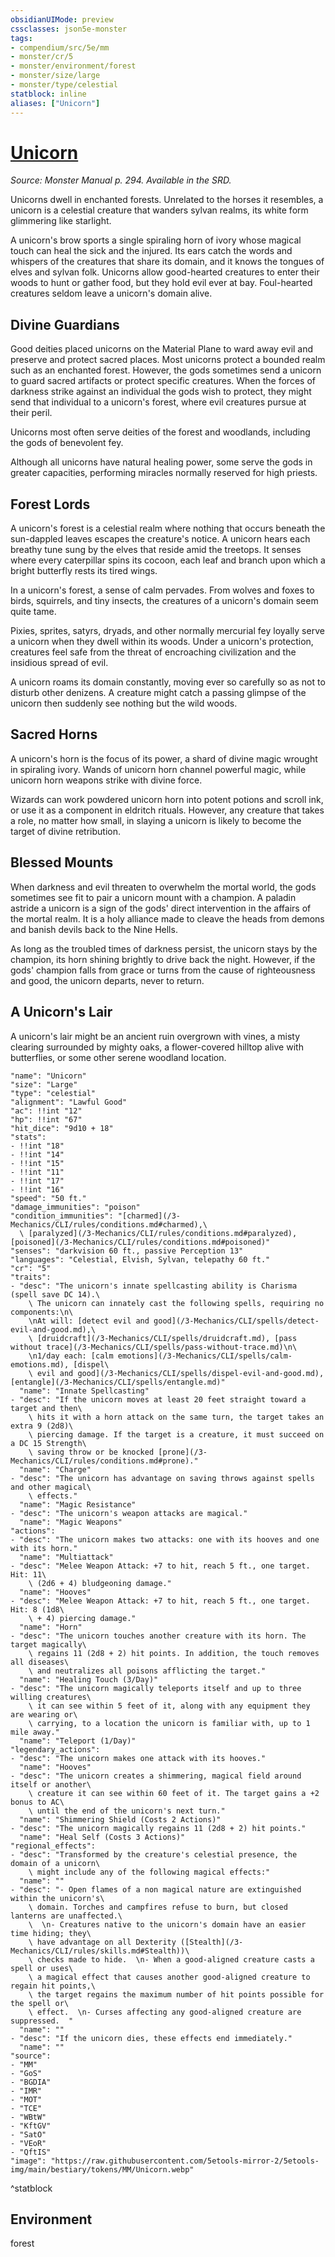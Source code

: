 ```yaml
---
obsidianUIMode: preview
cssclasses: json5e-monster
tags:
- compendium/src/5e/mm
- monster/cr/5
- monster/environment/forest
- monster/size/large
- monster/type/celestial
statblock: inline
aliases: ["Unicorn"]
---
```

# [Unicorn](3-Mechanics\CLI\bestiary\celestial/unicorn.md)
*Source: Monster Manual p. 294. Available in the SRD.*  

Unicorns dwell in enchanted forests. Unrelated to the horses it resembles, a unicorn is a celestial creature that wanders sylvan realms, its white form glimmering like starlight.

A unicorn's brow sports a single spiraling horn of ivory whose magical touch can heal the sick and the injured. Its ears catch the words and whispers of the creatures that share its domain, and it knows the tongues of elves and sylvan folk. Unicorns allow good-hearted creatures to enter their woods to hunt or gather food, but they hold evil ever at bay. Foul-hearted creatures seldom leave a unicorn's domain alive.

## Divine Guardians

Good deities placed unicorns on the Material Plane to ward away evil and preserve and protect sacred places. Most unicorns protect a bounded realm such as an enchanted forest. However, the gods sometimes send a unicorn to guard sacred artifacts or protect specific creatures. When the forces of darkness strike against an individual the gods wish to protect, they might send that individual to a unicorn's forest, where evil creatures pursue at their peril.

Unicorns most often serve deities of the forest and woodlands, including the gods of benevolent fey.

Although all unicorns have natural healing power, some serve the gods in greater capacities, performing miracles normally reserved for high priests.

## Forest Lords

A unicorn's forest is a celestial realm where nothing that occurs beneath the sun-dappled leaves escapes the creature's notice. A unicorn hears each breathy tune sung by the elves that reside amid the treetops. It senses where every caterpillar spins its cocoon, each leaf and branch upon which a bright butterfly rests its tired wings.

In a unicorn's forest, a sense of calm pervades. From wolves and foxes to birds, squirrels, and tiny insects, the creatures of a unicorn's domain seem quite tame.

Pixies, sprites, satyrs, dryads, and other normally mercurial fey loyally serve a unicorn when they dwell within its woods. Under a unicorn's protection, creatures feel safe from the threat of encroaching civilization and the insidious spread of evil.

A unicorn roams its domain constantly, moving ever so carefully so as not to disturb other denizens. A creature might catch a passing glimpse of the unicorn then suddenly see nothing but the wild woods.

## Sacred Horns

A unicorn's horn is the focus of its power, a shard of divine magic wrought in spiraling ivory. Wands of unicorn horn channel powerful magic, while unicorn horn weapons strike with divine force.

Wizards can work powdered unicorn horn into potent potions and scroll ink, or use it as a component in eldritch rituals. However, any creature that takes a role, no matter how small, in slaying a unicorn is likely to become the target of divine retribution.

## Blessed Mounts

When darkness and evil threaten to overwhelm the mortal world, the gods sometimes see fit to pair a unicorn mount with a champion. A paladin astride a unicorn is a sign of the gods' direct intervention in the affairs of the mortal realm. It is a holy alliance made to cleave the heads from demons and banish devils back to the Nine Hells.

As long as the troubled times of darkness persist, the unicorn stays by the champion, its horn shining brightly to drive back the night. However, if the gods' champion falls from grace or turns from the cause of righteousness and good, the unicorn departs, never to return.

## A Unicorn's Lair

A unicorn's lair might be an ancient ruin overgrown with vines, a misty clearing surrounded by mighty oaks, a flower-covered hilltop alive with butterflies, or some other serene woodland location.

```statblock
"name": "Unicorn"
"size": "Large"
"type": "celestial"
"alignment": "Lawful Good"
"ac": !!int "12"
"hp": !!int "67"
"hit_dice": "9d10 + 18"
"stats":
- !!int "18"
- !!int "14"
- !!int "15"
- !!int "11"
- !!int "17"
- !!int "16"
"speed": "50 ft."
"damage_immunities": "poison"
"condition_immunities": "[charmed](/3-Mechanics/CLI/rules/conditions.md#charmed),\
  \ [paralyzed](/3-Mechanics/CLI/rules/conditions.md#paralyzed), [poisoned](/3-Mechanics/CLI/rules/conditions.md#poisoned)"
"senses": "darkvision 60 ft., passive Perception 13"
"languages": "Celestial, Elvish, Sylvan, telepathy 60 ft."
"cr": "5"
"traits":
- "desc": "The unicorn's innate spellcasting ability is Charisma (spell save DC 14).\
    \ The unicorn can innately cast the following spells, requiring no components:\n\
    \nAt will: [detect evil and good](/3-Mechanics/CLI/spells/detect-evil-and-good.md),\
    \ [druidcraft](/3-Mechanics/CLI/spells/druidcraft.md), [pass without trace](/3-Mechanics/CLI/spells/pass-without-trace.md)\n\
    \n1/day each: [calm emotions](/3-Mechanics/CLI/spells/calm-emotions.md), [dispel\
    \ evil and good](/3-Mechanics/CLI/spells/dispel-evil-and-good.md), [entangle](/3-Mechanics/CLI/spells/entangle.md)"
  "name": "Innate Spellcasting"
- "desc": "If the unicorn moves at least 20 feet straight toward a target and then\
    \ hits it with a horn attack on the same turn, the target takes an extra 9 (2d8)\
    \ piercing damage. If the target is a creature, it must succeed on a DC 15 Strength\
    \ saving throw or be knocked [prone](/3-Mechanics/CLI/rules/conditions.md#prone)."
  "name": "Charge"
- "desc": "The unicorn has advantage on saving throws against spells and other magical\
    \ effects."
  "name": "Magic Resistance"
- "desc": "The unicorn's weapon attacks are magical."
  "name": "Magic Weapons"
"actions":
- "desc": "The unicorn makes two attacks: one with its hooves and one with its horn."
  "name": "Multiattack"
- "desc": "Melee Weapon Attack: +7 to hit, reach 5 ft., one target. Hit: 11\
    \ (2d6 + 4) bludgeoning damage."
  "name": "Hooves"
- "desc": "Melee Weapon Attack: +7 to hit, reach 5 ft., one target. Hit: 8 (1d8\
    \ + 4) piercing damage."
  "name": "Horn"
- "desc": "The unicorn touches another creature with its horn. The target magically\
    \ regains 11 (2d8 + 2) hit points. In addition, the touch removes all diseases\
    \ and neutralizes all poisons afflicting the target."
  "name": "Healing Touch (3/Day)"
- "desc": "The unicorn magically teleports itself and up to three willing creatures\
    \ it can see within 5 feet of it, along with any equipment they are wearing or\
    \ carrying, to a location the unicorn is familiar with, up to 1 mile away."
  "name": "Teleport (1/Day)"
"legendary_actions":
- "desc": "The unicorn makes one attack with its hooves."
  "name": "Hooves"
- "desc": "The unicorn creates a shimmering, magical field around itself or another\
    \ creature it can see within 60 feet of it. The target gains a +2 bonus to AC\
    \ until the end of the unicorn's next turn."
  "name": "Shimmering Shield (Costs 2 Actions)"
- "desc": "The unicorn magically regains 11 (2d8 + 2) hit points."
  "name": "Heal Self (Costs 3 Actions)"
"regional_effects":
- "desc": "Transformed by the creature's celestial presence, the domain of a unicorn\
    \ might include any of the following magical effects:"
  "name": ""
- "desc": "- Open flames of a non magical nature are extinguished within the unicorn's\
    \ domain. Torches and campfires refuse to burn, but closed lanterns are unaffected.\
    \  \n- Creatures native to the unicorn's domain have an easier time hiding; they\
    \ have advantage on all Dexterity ([Stealth](/3-Mechanics/CLI/rules/skills.md#Stealth))\
    \ checks made to hide.  \n- When a good-aligned creature casts a spell or uses\
    \ a magical effect that causes another good-aligned creature to regain hit points,\
    \ the target regains the maximum number of hit points possible for the spell or\
    \ effect.  \n- Curses affecting any good-aligned creature are suppressed.  "
  "name": ""
- "desc": "If the unicorn dies, these effects end immediately."
  "name": ""
"source":
- "MM"
- "GoS"
- "BGDIA"
- "IMR"
- "MOT"
- "TCE"
- "WBtW"
- "KftGV"
- "SatO"
- "VEoR"
- "QftIS"
"image": "https://raw.githubusercontent.com/5etools-mirror-2/5etools-img/main/bestiary/tokens/MM/Unicorn.webp"
```
^statblock

## Environment

forest